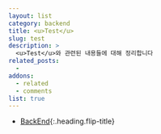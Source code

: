 ```yaml
---
layout: list
category: backend
title: <u>Test</u>
slug: test 
description: >
  <u>Test</u>와 관련된 내용들에 대해 정리합니다
related_posts:
  -
addons:
  - related
  - comments
list: true
---
```


* [BackEnd]{:.heading.flip-title}

[BackEnd]: /backend/
